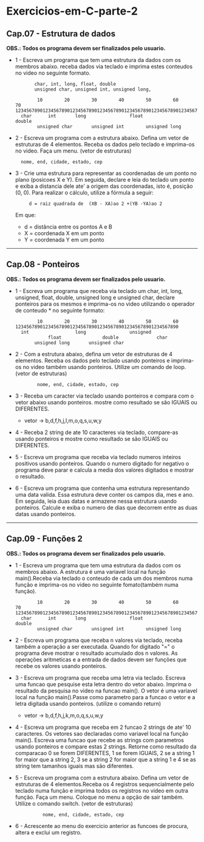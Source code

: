 # Exercicios-em-C-parte-2

## Cap.07 - Estrutura de dados

**OBS.: Todos os programa devem ser finalizados pelo usuario.**

* 1 - Escreva um programa que tem uma estrutura da dados com os membros abaixo.
    receba dados via teclado e imprima estes conteudos no video no seguinte
    formato.
    
             char, int, long, float, double
             unsigned char, unsigned int, unsigned long,

              10        20        30        40        50        60        70
      1234567890123456789012345678901234567890123456789012345678901234567890
        char      int       long                float               double
              unsigned char       unsigned int        unsigned long

* 2 - Escreva um programa com a estrutura abaixo. Defina um vetor de estruturas
    de 4 elementos. Receba os dados pelo teclado e imprima-os no video. Faça um
    menu. (vetor de estruturas)
    
		nome, end, cidade, estado, cep

* 3 - Crie uma estrutura para representar as coordenadas de um ponto no plano
    (posicoes X e Y). Em seguida, declare e leia do teclado um ponto e exiba a
    distancia dele ate' a origem das coordenadas, isto é, posição (0, 0). Para
    realizar o cálculo, utilize a fórmula a seguir:
    
           d = raiz quadrada de  (XB - XA)ao 2 +(YB -YA)ao 2
	   
    Em que:
    
    * d = distância entre os pontos A e B
    * X = coordenada X em um ponto
    * Y = coordenada Y em um ponto
---

## Cap.08 - Ponteiros

**OBS.: Todos os programa devem ser finalizados pelo usuario.**

* 1 - Escreva um programa que receba via teclado um char, int, long, unsigned,
    float, double, unsigned long e unsigned char, declare ponteiros para os
    mesmos e imprima-os no video utilizando o operador de conteudo * no
    seguinte formato:

              10        20        30        40        50        60
      123456789012345678901234567890123456789012345678901234567890
        int                 long                unsigned
                  float               double              char
             unsigned long       unsigned char

* 2 - Com a estrutura abaixo, defina um vetor de estruturas de 4 elementos.
    Receba os dados pelo teclado usando ponteiros e imprima-os no video
    também usando ponteiros. Utilize um comando de loop. (vetor de estruturas)
    
              nome, end, cidade, estado, cep

* 3 - Receba um caracter via teclado usando ponteiros e compara com o vetor abaixo
    usando ponteiros. mostre como resultado se são IGUAIS ou DIFERENTES.
    
    * vetor -> b,d,f,h,j,l,m,o,q,s,u,w,y

* 4 - Receba 2 string de ate 10 caracteres via teclado, compare-as usando ponteiros
    e mostre como resultado se são IGUAIS ou DIFERENTES.

* 5 - Escreva um programa que receba via teclado numeros inteiros positivos usando
    ponteiros. Quando o numero digitado for negativo o programa deve parar e calcula
    a media dos valores digitados e mostrar o resultado.

* 6 - Escreva um programa que contenha uma estrutura representando uma data
    valida. Essa estrutura deve conter os campos dia, mes e ano. Em seguida,
    leia duas datas e armazene nessa estrutura usando ponteiros. Calcule e exiba o numero de dias que decorrem entre as duas datas usando ponteiros.
---

## Cap.09 - Funções 2

**OBS.: Todos os programa devem ser finalizados pelo usuario.**

* 1 - Escreva um programa que tem uma estrutura da dados com os membros abaixo.
    A estrutura é uma variavel local na função main().Receba via teclado o
    conteudo de cada um dos membros numa função e imprima-os no video no
    seguinte fomato(também numa função).

              10        20        30        40        50        60        70
      1234567890123456789012345678901234567890123456789012345678901234567890
        char      int       long                float               double
              unsigned char       unsigned int        unsigned long

* 2 - Escreva um programa que receba n valores via teclado, receba também a
    operação a ser executada. Quando for digitado "=" o programa deve mostrar
    o resultado acumulado dos n valores. As operações aritmeticas e a entrada
    de dados devem ser funções que recebe os valores usando ponteiros.

* 3 - Escreva um programa que receba uma letra via teclado. Escreva uma funcao que
    pesquise esta letra dentro do vetor abaixo. Imprima o resultado da pesquisa no
    video na funcao main(). O vetor é uma variavel local na função main().Passe
    como parametro para a funcao o vetor e a letra digitada usando ponteiros.
    (utilize o comando return)
    
    * vetor -> b,d,f,h,j,k,m,o,q,s,u,w,y

* 4 - Escreva um programa que receba em 2 funcao 2 strings de ate' 10 caracteres.
    Os vetores sao declaradas como variavel local na função main().
    Escreva uma funcao que recebe as strings com parametros usando ponteiros
    e compare estas 2 strings.
    Retorne como resultado da comparacao 0 se forem DIFERENTES, 1 se forem
    IGUAIS, 2 se a string 1 for maior que a string 2, 3 se a string 2 for maior
    que a string 1 e 4 se as string tem tamanhos iguais mas são diferentes.

* 5 - Escreva um programa com a estrutura abaixo. Defina um vetor de estruturas
    de 4 elementos.Receba os 4 registros sequencialmente pelo teclado numa
    função e imprima todos os registros no video em outra função. Faça um menu.
    Coloque no menu a opção de sair também. Utilize o comando switch.
    (vetor de estruturas)
    
                nome, end, cidade, estado, cep

* 6 - Acrescente ao menu do exercicio anterior as funcoes de procura, altera e
    exclui um registro.

